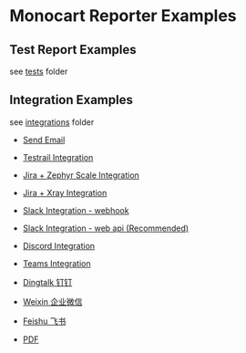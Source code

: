 # Monocart Reporter Examples

## Test Report Examples

see [tests](tests) folder

## Integration Examples

see [integrations](integrations) folder

- [Send Email](/integrations/send-email)
- [Testrail Integration](/integrations/testrail)

- [Jira + Zephyr Scale Integration](/integrations/zephyr-scale)
- [Jira + Xray Integration](/integrations/xray)

- [Slack Integration - webhook](/integrations/slack-webhook)
- [Slack Integration - web api (Recommended)](/integrations/slack-web-api)

- [Discord Integration](/integrations/discord-webhook)
- [Teams Integration](/integrations/teams-webhook)

- [Dingtalk 钉钉](/integrations/dingtalk-webhook)
- [Weixin 企业微信](/integrations/weixin-webhook)
- [Feishu 飞书](/integrations/feishu-webhook)

- [PDF](/integrations/pdf)
